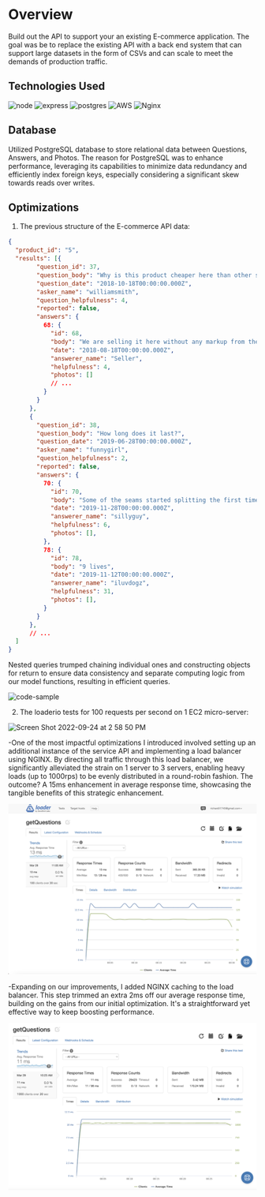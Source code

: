 # Overview

Build out the API to support your an existing E-commerce application. The goal was be to replace the existing API with a back end system that can support large datasets in the form of CSVs and can scale to meet the demands of production traffic.

## Technologies Used

![node](https://img.shields.io/badge/Node.js-43853D?style=for-the-badge&logo=node.js&logoColor=white) ![express](https://img.shields.io/badge/Express.js-000000?style=for-the-badge&logo=express&logoColor=white) ![postgres](https://img.shields.io/badge/PostgreSQL-316192?style=for-the-badge&logo=postgresql&logoColor=white) ![AWS](https://img.shields.io/badge/AWS-%23FF9900.svg?style=for-the-badge&logo=amazon-aws&logoColor=white) ![Nginx](https://img.shields.io/badge/nginx-%23009639.svg?style=for-the-badge&logo=nginx&logoColor=white)

## Database

Utilized PostgreSQL database to store relational data between Questions, Answers, and Photos. The reason for PostgreSQL was to enhance performance, leveraging its capabilities to minimize data redundancy and efficiently index foreign keys, especially considering a significant skew towards reads over writes.

## Optimizations

1. The previous structure of the E-commerce API data:

```json
{
  "product_id": "5",
  "results": [{
        "question_id": 37,
        "question_body": "Why is this product cheaper here than other sites?",
        "question_date": "2018-10-18T00:00:00.000Z",
        "asker_name": "williamsmith",
        "question_helpfulness": 4,
        "reported": false,
        "answers": {
          68: {
            "id": 68,
            "body": "We are selling it here without any markup from the middleman!",
            "date": "2018-08-18T00:00:00.000Z",
            "answerer_name": "Seller",
            "helpfulness": 4,
            "photos": []
            // ...
          }
        }
      },
      {
        "question_id": 38,
        "question_body": "How long does it last?",
        "question_date": "2019-06-28T00:00:00.000Z",
        "asker_name": "funnygirl",
        "question_helpfulness": 2,
        "reported": false,
        "answers": {
          70: {
            "id": 70,
            "body": "Some of the seams started splitting the first time I wore it!",
            "date": "2019-11-28T00:00:00.000Z",
            "answerer_name": "sillyguy",
            "helpfulness": 6,
            "photos": [],
          },
          78: {
            "id": 78,
            "body": "9 lives",
            "date": "2019-11-12T00:00:00.000Z",
            "answerer_name": "iluvdogz",
            "helpfulness": 31,
            "photos": [],
          }
        }
      },
      // ...
  ]
}
```
Nested queries trumped chaining individual ones and constructing objects for return to ensure data consistency and separate computing logic from our model functions, resulting in efficient queries.

![code-sample](https://github.com/SDC-Product-project/Q-A/blob/main/images/getQuestionsQuery.png)

2. The loaderio tests for 100 requests per second on 1 EC2 micro-server:

![Screen Shot 2022-09-24 at 2 58 50 PM](https://github.com/SDC-Product-project/Q-A/blob/main/images/loaderio-getQuestions-DEPLOYED.png)

  -One of the most impactful optimizations I introduced involved setting up an additional instance of the service API and implementing a load balancer using NGINX. By directing all traffic through this load balancer, we significantly alleviated the strain on 1 server to 3 servers, enabling heavy loads (up to 1000rps) to be evenly distributed in a round-robin fashion. The outcome? A 15ms enhancement in average response time, showcasing the tangible benefits of this strategic enhancement.
  
  ![Screen Shot 2022-09-24 at 2 59 09 PM](https://github.com/Atelier-Back-End/Q-A/blob/main/images/loaderio-getQuestions-DEPLOYED.png)
  
 -Expanding on our improvements, I added NGINX caching to the load balancer. This step trimmed an extra 2ms off our average response time, building on the gains from our initial optimization. It's a straightforward yet effective way to keep boosting performance.
 
  ![Screen Shot 2022-09-24 at 2 59 30 PM](https://github.com/Atelier-Back-End/Q-A/blob/main/images/Loaderio-NGINX-CACHING-getQuestions.png)

